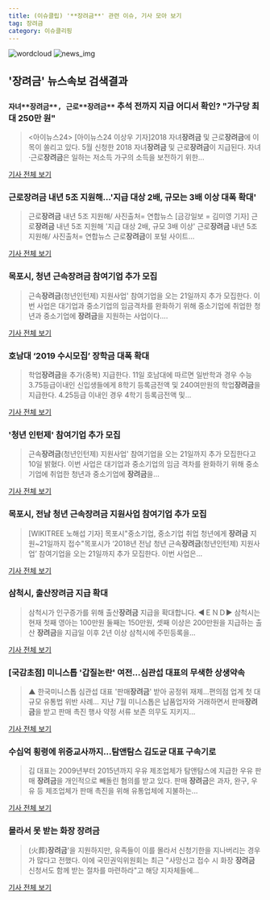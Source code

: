 ```yaml
---
title: (이슈클립) '**장려금**' 관련 이슈, 기사 모아 보기
tag: 장려금
category: 이슈클리핑
---
```

![wordcloud](https://s3.ap-northeast-2.amazonaws.com/lyrics101-wordcloud/2018-09-11-1536643594.png)
![news_img](https://user-images.githubusercontent.com/42597476/44507050-1206f400-a6e4-11e8-8d98-7ffbfebb353f.png)
## **'**장려금**'** 뉴스속보 검색결과
### `자녀**장려금**, 근로**장려금**` 추석 전까지 지급 어디서 확인? "가구당 최대 250만 원"

><아이뉴스24> [아이뉴스24 이상우 기자]2018 자녀**장려금** 및 근로**장려금**에 이목이 쏠리고 있다. 5월 신청한 2018 자녀**장려금** 및 근로**장려금**이 지급된다. 자녀·근로**장려금**은 일하는 저소득 가구의 소득을 보전하기 위한...

<a href="http://www.inews24.com/php/news_view.php?g_serial=1124914&g_menu=050300&rrf=nv" target="_blank">기사 전체 보기</a>

### 근로**장려금** 내년 5조 지원해…'지급 대상 2배, 규모는 3배 이상 대폭 확대'

>근로**장려금** 내년 5조 지원해/ 사진출처= 연합뉴스 [금강일보 = 김미영 기자] 근로**장려금** 내년 5조 지원해 '지급 대상 2배, 규모 3배 이상' 근로**장려금** 내년 5조 지원해/ 사진출처= 연합뉴스  근로**장려금**이 포털 사이트...

<a href="http://www.ggilbo.com/news/articleView.html?idxno=544728" target="_blank">기사 전체 보기</a>

### 목포시, 청년 근속**장려금** 참여기업 추가 모집

>근속**장려금**(청년인턴제) 지원사업' 참여기업을 오는 21일까지 추가 모집한다. 이번 사업은 대기업과 중소기업의 임금격차를 완화하기 위해 중소기업에 취업한 청년과 중소기업에 **장려금**을 지원하는 사업이다....

<a href="http://www.joongdo.co.kr/main/view.php?key=20180911010004429" target="_blank">기사 전체 보기</a>

### 호남대 ‘2019 수시모집’ 장학금 대폭 확대

>학업**장려금**을 추가(중복) 지급한다. 11일 호남대에 따르면 일반학과 경우 수능 3.75등급이내인 신입생들에게 8학기 등록금전액 및 240여만원의 학업**장려금**을 지급한다. 4.25등급 이내인 경우 4학기 등록금전액 및...

<a href="http://view.asiae.co.kr/news/view.htm?idxno=2018091114240656119" target="_blank">기사 전체 보기</a>

### '청년 인턴제' 참여기업 추가 모집

>근속**장려금**(청년인턴제) 지원사업' 참여기업을 오는 21일까지 추가 모집한다고 10일 밝혔다. 이번 사업은 대기업과 중소기업의 임금 격차를 완화하기 위해 중소기업에 취업한 청년과 중소기업에 **장려금**을...

<a href="http://www.jnilbo.com/read.php3?aid=1536631764559126152" target="_blank">기사 전체 보기</a>

### 목포시, 전남 청년 근속**장려금** 지원사업 참여기업 추가 모집

>[WIKITREE 노해섭 기자] 목포시"중소기업, 중소기업 취업 청년에게 **장려금** 지원~21일까지 접수"목포시가 ‘2018년 전남 청년 근속**장려금**(청년인턴제) 지원사업’ 참여기업을 오는 21일까지 추가 모집한다. 이번 사업은...

<a href="http://www.wikitree.co.kr/main/news_view.php?id=368002" target="_blank">기사 전체 보기</a>

### 삼척시, 출산**장려금** 지급 확대

>삼척시가 인구증가를 위해 출산**장려금** 지급을 확대합니다. ◀ＥＮＤ▶ 삼척시는 현재 첫째 영아는 100만원 둘째는 150만원, 셋째 이상은 200만원을 지급하는 출산 **장려금**을 지급일 이후 2년 이상 삼척시에 주민등록을...

<a href="http://123.254.72.20/post/59913" target="_blank">기사 전체 보기</a>

### [국감초점] 미니스톱 '갑질논란' 여전...심관섭 대표의 무색한 상생약속

>▲ 한국미니스톱 심관섭 대표 '판매**장려금**' 받아 공정위 재제…편의점 업계 첫 대규모 유통법 위반 사례... 지난 7월 미니스톱은 납품업자와 거래하면서 판매**장려금**을 받고 판매 촉진 행사 약정 서류 보존 의무도 지키지...

<a href="http://www.newspost.kr/news/articleView.html?idxno=65391" target="_blank">기사 전체 보기</a>

### 수십억 횡령에 위증교사까지…탐앤탐스 김도균 대표 구속기로

>김 대표는 2009년부터 2015년까지 우유 제조업체가 탐앤탐스에 지급한 우유 판매 **장려금**을 개인적으로 빼돌린 혐의를 받고 있다. 판매 **장려금**은 과자, 완구, 우유 등 제조업체가 판매 촉진을 위해 유통업체에 지불하는...

<a href="http://www.seoul.co.kr/news/newsView.php?id=20180910500107&wlog_tag3=naver" target="_blank">기사 전체 보기</a>

### 몰라서 못 받는 화장 **장려금**

>(火葬)**장려금**'을 지원하지만, 유족들이 이를 몰라서 신청기한을 지나버리는 경우가 많다고 전했다. 이에 국민권익위원회는 최근 "사망신고 접수 시 화장 **장려금** 신청서도 함께 받는 절차를 마련하라"고 해당 지자체들에...

<a href="http://www.newsfreezone.co.kr/news/articleView.html?idxno=79144" target="_blank">기사 전체 보기</a>


